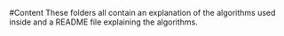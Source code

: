 #Content
These folders all contain an explanation of the algorithms used inside and a README file explaining the algorithms.
